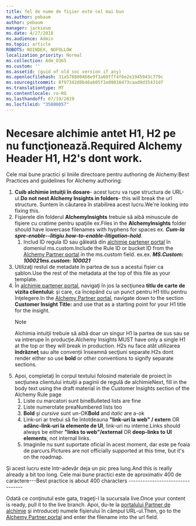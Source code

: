 ```yaml
---
title: fel de nume de fişier este cel mai bun
ms.author: pebaum
author: pebaum
manager: jackiesm
ms.date: 4/27/2018
ms.audience: Admin
ms.topic: article
ROBOTS: NOINDEX, NOFOLLOW
localization_priority: Normal
ms.collection: Adm_O365
ms.custom: ''
ms.assetid: (guid of old soc version if any)
ms.openlocfilehash: 31a578800468e9f3a69fff4f6e2e1945943c779c
ms.sourcegitcommit: 8f97342d8b46ab05f1e89018473caad9d35431df
ms.translationtype: MT
ms.contentlocale: ro-RO
ms.lasthandoff: 07/19/2019
ms.locfileid: "35800057"
---
```

# <a name="required-alchemy-header-h1-h2s-dont-work"></a><span data-ttu-id="02ce1-102">Necesare alchimie antet H1, H2 pe nu funcţionează.</span><span class="sxs-lookup"><span data-stu-id="02ce1-102">Required Alchemy Header H1, H2's dont work.</span></span>
<span data-ttu-id="02ce1-103">Cele mai bune practici și liniile directoare pentru authoring de Alchemy:</span><span class="sxs-lookup"><span data-stu-id="02ce1-103">Best Practices and guidelines for Alchemy authoring:</span></span>

1. <span data-ttu-id="02ce1-104">**Cuib alchimie intuiţii în dosare**- acest lucru va rupe structura de URL-ul.</span><span class="sxs-lookup"><span data-stu-id="02ce1-104">**Do not nest Alchemy Insights in folders**- this will break the url structure.</span></span> <span data-ttu-id="02ce1-105">Suntem în căutarea în stabilirea acest lucru.</span><span class="sxs-lookup"><span data-stu-id="02ce1-105">We're looking into fixing this.</span></span>
1. <span data-ttu-id="02ce1-106">Fişierele din folderul **AlchemyInsights** trebuie să aibă minuscule de fişiere cu cratime pentru spaţiile ex.</span><span class="sxs-lookup"><span data-stu-id="02ce1-106">Files in the **AlchemyInsights** folder should have lowercase filenames with hyphens for spaces ex.</span></span> <span data-ttu-id="02ce1-107">***Cum-la spre-enable--litigiu***.</span><span class="sxs-lookup"><span data-stu-id="02ce1-107">***how-to-enable-litigation-hold***.</span></span>
    1. <span data-ttu-id="02ce1-108">Includ ID regula ID sau găleată din [alchimie partener portal](https://alchemyportal.azurewebsites.net) în domeniul ms.custom.</span><span class="sxs-lookup"><span data-stu-id="02ce1-108">Include the Rule ID or bucket ID from the [Alchemy Partner portal](https://alchemyportal.azurewebsites.net) in the ms.custom field.</span></span> <span data-ttu-id="02ce1-109">ex.</span><span class="sxs-lookup"><span data-stu-id="02ce1-109">ex.</span></span> <span data-ttu-id="02ce1-110">***MS.Custom: 100021***</span><span class="sxs-lookup"><span data-stu-id="02ce1-110">***ms.custom: 100021***</span></span>
1. <span data-ttu-id="02ce1-111">Utilizaţi restul de metadate în partea de sus a acestui fișier ca șablon.</span><span class="sxs-lookup"><span data-stu-id="02ce1-111">Use the rest of the metadata at the top of this file as your template.</span></span>
1. <span data-ttu-id="02ce1-112">În [alchimie partener portal](https://alchemyportal.azurewebsites.net), navigaţi în jos la secţiunea **titlu de carte de vizita clientului:** și care, ca începând cu un punct pentru H1 titlu pentru înţelegere.</span><span class="sxs-lookup"><span data-stu-id="02ce1-112">In the [Alchemy Partner portal](https://alchemyportal.azurewebsites.net), navigate down to the section **Customer Insight Title:** and use that as a starting point for your H1 title for the insight.</span></span> 
    > [!NOTE]
    > <span data-ttu-id="02ce1-113">Alchimia intuiţii trebuie să aibă doar un singur H1 la partea de sus sau se va intrerupe în producţie.</span><span class="sxs-lookup"><span data-stu-id="02ce1-113">Alchemy Insights MUST have only a single H1 at the top or they will break in production.</span></span> <span data-ttu-id="02ce1-114">H2s nu face atât utilizarea **îndrăzneţ** sau alte convenții înseamnă secţiuni separate.</span><span class="sxs-lookup"><span data-stu-id="02ce1-114">H2s dont render either so use **bold** or other conventions to signify separate sections.</span></span>
1. <span data-ttu-id="02ce1-115">Apoi, completaţi în corpul textului folosind materiale de proiect în secţiunea clientului intuiţii a paginii de regulă de alchimie</span><span class="sxs-lookup"><span data-stu-id="02ce1-115">Next, fill in the body text using the draft material in the Customer Insights section of the Alchemy Rule page</span></span>
    1. <span data-ttu-id="02ce1-116">Liste cu marcatori sunt bine</span><span class="sxs-lookup"><span data-stu-id="02ce1-116">Bulleted lists are fine</span></span>
    1. <span data-ttu-id="02ce1-117">Liste numerotate prea</span><span class="sxs-lookup"><span data-stu-id="02ce1-117">Numbered lists too</span></span>
    1. <span data-ttu-id="02ce1-118">**Bold** şi *cursive* sunt un-OK</span><span class="sxs-lookup"><span data-stu-id="02ce1-118">**Bold** and *italic* are a-ok</span></span>
    1. <span data-ttu-id="02ce1-119">Link-uri ar trebui să fie întotdeauna **"link-uri la web" / extern** OR **adânc-link-uri la elemente de UI**, link-uri nu interne.</span><span class="sxs-lookup"><span data-stu-id="02ce1-119">Links should always be either **"links to web"/external** OR **deep-links to UI elements**, not internal links.</span></span>
    1. <span data-ttu-id="02ce1-120">Imaginile nu sunt suportate oficial în acest moment, dar este pe foaia de parcurs.</span><span class="sxs-lookup"><span data-stu-id="02ce1-120">Pictures are not officially supported at this time, but it's on the roadmap.</span></span>

<span data-ttu-id="02ce1-121">Şi acest lucru este într-adevăr deja un pic prea lung.</span><span class="sxs-lookup"><span data-stu-id="02ce1-121">And this is really already a bit too long.</span></span> <span data-ttu-id="02ce1-122">Cele mai bune practici este de aproximativ 400 de caractere---</span><span class="sxs-lookup"><span data-stu-id="02ce1-122">Best practice is about 400 characters ---------------------------------</span></span>

<span data-ttu-id="02ce1-123">Odată ce conţinutul este gata, trageţi-l la sucursala live.</span><span class="sxs-lookup"><span data-stu-id="02ce1-123">Once your content is ready, pull it to the live branch.</span></span> <span data-ttu-id="02ce1-124">Apoi, du-te la [portalului Partner de alchimie](https://alchemyportal.azurewebsites.net) şi introduceţi numele fişierului în câmpul URL-ul.</span><span class="sxs-lookup"><span data-stu-id="02ce1-124">Then, go to the [Alchemy Partner portal](https://alchemyportal.azurewebsites.net) and enter the filename into the url field.</span></span> 